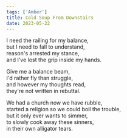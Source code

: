 ```yaml
---
tags: ['Amber']
title: Cold Soup From Downstairs
date: 2023-05-22
---
```


I need the railing for my balance,  
but I need to fall to understand,  
reason's arrested my stance,  
and I've lost the grip inside my hands.

Give me a balance beam,  
I'd rather fly than struggle,  
and however my thoughts read,  
they're not written in rebuttal.

We had a church now we have rubble,  
started a religion so we could boil the trouble,  
but it only ever wants to simmer,  
to slowly cook away these sinners,  
in their own alligator tears.
